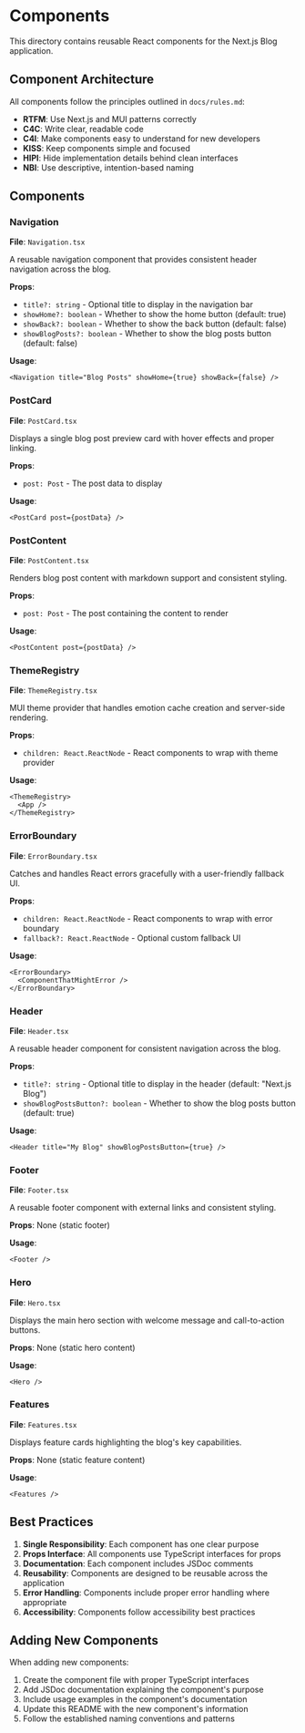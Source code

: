 # Components

This directory contains reusable React components for the Next.js Blog application.

## Component Architecture

All components follow the principles outlined in `docs/rules.md`:

- **RTFM**: Use Next.js and MUI patterns correctly
- **C4C**: Write clear, readable code
- **C4I**: Make components easy to understand for new developers
- **KISS**: Keep components simple and focused
- **HIPI**: Hide implementation details behind clean interfaces
- **NBI**: Use descriptive, intention-based naming

## Components

### Navigation
**File**: `Navigation.tsx`

A reusable navigation component that provides consistent header navigation across the blog.

**Props**:
- `title?: string` - Optional title to display in the navigation bar
- `showHome?: boolean` - Whether to show the home button (default: true)
- `showBack?: boolean` - Whether to show the back button (default: false)
- `showBlogPosts?: boolean` - Whether to show the blog posts button (default: false)

**Usage**:
```tsx
<Navigation title="Blog Posts" showHome={true} showBack={false} />
```

### PostCard
**File**: `PostCard.tsx`

Displays a single blog post preview card with hover effects and proper linking.

**Props**:
- `post: Post` - The post data to display

**Usage**:
```tsx
<PostCard post={postData} />
```

### PostContent
**File**: `PostContent.tsx`

Renders blog post content with markdown support and consistent styling.

**Props**:
- `post: Post` - The post containing the content to render

**Usage**:
```tsx
<PostContent post={postData} />
```

### ThemeRegistry
**File**: `ThemeRegistry.tsx`

MUI theme provider that handles emotion cache creation and server-side rendering.

**Props**:
- `children: React.ReactNode` - React components to wrap with theme provider

**Usage**:
```tsx
<ThemeRegistry>
  <App />
</ThemeRegistry>
```

### ErrorBoundary
**File**: `ErrorBoundary.tsx`

Catches and handles React errors gracefully with a user-friendly fallback UI.

**Props**:
- `children: React.ReactNode` - React components to wrap with error boundary
- `fallback?: React.ReactNode` - Optional custom fallback UI

**Usage**:
```tsx
<ErrorBoundary>
  <ComponentThatMightError />
</ErrorBoundary>
```

### Header
**File**: `Header.tsx`

A reusable header component for consistent navigation across the blog.

**Props**:
- `title?: string` - Optional title to display in the header (default: "Next.js Blog")
- `showBlogPostsButton?: boolean` - Whether to show the blog posts button (default: true)

**Usage**:
```tsx
<Header title="My Blog" showBlogPostsButton={true} />
```

### Footer
**File**: `Footer.tsx`

A reusable footer component with external links and consistent styling.

**Props**: None (static footer)

**Usage**:
```tsx
<Footer />
```

### Hero
**File**: `Hero.tsx`

Displays the main hero section with welcome message and call-to-action buttons.

**Props**: None (static hero content)

**Usage**:
```tsx
<Hero />
```

### Features
**File**: `Features.tsx`

Displays feature cards highlighting the blog's key capabilities.

**Props**: None (static feature content)

**Usage**:
```tsx
<Features />
```

## Best Practices

1. **Single Responsibility**: Each component has one clear purpose
2. **Props Interface**: All components use TypeScript interfaces for props
3. **Documentation**: Each component includes JSDoc comments
4. **Reusability**: Components are designed to be reusable across the application
5. **Error Handling**: Components include proper error handling where appropriate
6. **Accessibility**: Components follow accessibility best practices

## Adding New Components

When adding new components:

1. Create the component file with proper TypeScript interfaces
2. Add JSDoc documentation explaining the component's purpose
3. Include usage examples in the component's documentation
4. Update this README with the new component's information
5. Follow the established naming conventions and patterns 